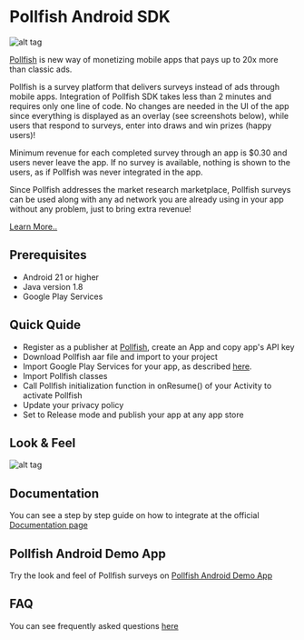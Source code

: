 # Pollfish Android SDK

![alt tag](https://storage.googleapis.com/pollfish-images/logoHome.png)

[Pollfish](http://www.pollfish.com) is new way of monetizing mobile apps that pays up to 20x more than classic ads.

Pollfish is a survey platform that delivers surveys instead of ads through mobile apps. Integration of Pollfish SDK takes less than 2 minutes and requires only one line of code. No changes are needed in the UI of the app since everything is displayed as an overlay (see screenshots below), while users that respond to surveys, enter into draws and win prizes (happy users)!

Minimum revenue for each completed survey through an app is \$0.30 and users never leave the app. If no survey is available, nothing is shown to the users, as if Pollfish was never integrated in the app.

Since Pollfish addresses the market research marketplace, Pollfish surveys can be used along with any ad network you are already using in your app without any problem, just to bring extra revenue!

[Learn More..](http://www.pollfish.com/monetize)

## Prerequisites

- Android 21 or higher
- Java version 1.8
- Google Play Services

## Quick Quide

- Register as a publisher at [Pollfish](http://www.pollfish.com/login/publisher), create an App and copy app's API key
- Download Pollfish aar file and import to your project
- Import Google Play Services for your app, as described [here](https://developer.android.com/google/play-services/setup.html).
- Import Pollfish classes
- Call Pollfish initialization function in onResume() of your Activity to activate Pollfish
- Update your privacy policy
- Set to Release mode and publish your app at any app store

## Look & Feel

![alt tag](https://storage.googleapis.com/pollfish_production/multimedia/playful_survey.gif)

## Documentation

You can see a step by step guide on how to integrate at the official [Documentation page](http://www.pollfish.com/docs/android-v6/google-play)

## Pollfish Android Demo App

Try the look and feel of Pollfish surveys on [Pollfish Android Demo App](https://play.google.com/store/apps/details?id=com.pollfish.demo)

## FAQ

You can see frequently asked questions [here](https://www.pollfish.com/faq)
